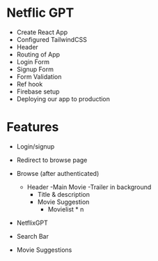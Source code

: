# Netflic GPT

- Create React App
- Configured TailwindCSS
- Header
- Routing of App
- Login Form
- Signup Form
- Form Validation
- Ref hook
- Firebase setup
- Deploying our app to production

# Features

- Login/signup
- Redirect to browse page
- Browse (after authenticated)

  - Header
    -Main Movie
    -Trailer in background
    - Title & description
    - Movie Suggestion
      - Movielist \* n

- NetflixGPT
- Search Bar
- Movie Suggestions
